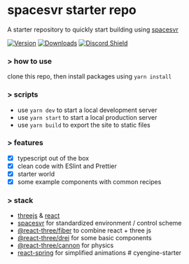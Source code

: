# spacesvr starter repo

A starter repository to quickly start building using [spacesvr](https://github.com/spacesvr/spacesvr)

[![Version](https://img.shields.io/npm/v/spacesvr?style=flat&colorA=000000&colorB=000000)](https://www.npmjs.com/package/@react-three/drei)
[![Downloads](https://img.shields.io/npm/dt/spacesvr.svg?style=flat&colorA=000000&colorB=000000)](https://www.npmjs.com/package/@react-three/drei)
[![Discord Shield](https://img.shields.io/discord/610733384804859934?style=flat&colorA=000000&colorB=000000&label=discord&logo=discord&logoColor=ffffff)](https://discord.gg/nFHrmUbaz5)

### \> how to use

clone this repo, then install packages using `yarn install`

### \> scripts

- use `yarn dev` to start a local development server
- use `yarn start` to start a local production server
- use `yarn build` to export the site to static files

### \> features

- [x] typescript out of the box
- [x] clean code with ESlint and Prettier
- [x] starter world
- [x] some example components with common recipes

### \> stack

- [threejs](https://github.com/mrdoob/three.js) & [react](https://github.com/facebook/react)
- [spacesvr](https://github.com/spacesvr/spacesvr) for standardized environment / control scheme
- [@react-three/fiber](https://github.com/react-spring/react-three-fiber) to combine react + three js
- [@react-three/drei](https://github.com/react-spring/drei) for some basic components
- [@react-three/cannon](https://github.com/pmndrs/use-cannon) for physics
- [react-spring](https://github.com/pmndrs/react-spring) for simplified animations
#   c y e n g i n e - s t a r t e r  
 